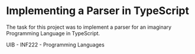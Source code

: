 # Implementing a Parser in TypeScript

The task for this project was to implement a parser for an imaginary Programming Language in TypeScript.

UIB - INF222 - Programming Languages